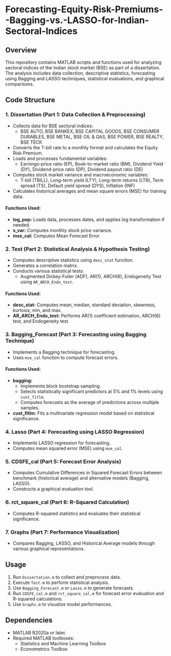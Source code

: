 # Forecasting-Equity-Risk-Premiums--Bagging-vs.-LASSO-for-Indian-Sectoral-Indices
## Overview
This repository contains MATLAB scripts and functions used for analyzing sectoral indices of the Indian stock market (BSE) as part of a dissertation. The analysis includes data collection, descriptive statistics, forecasting using Bagging and LASSO techniques, statistical evaluations, and graphical comparisons.

## Code Structure

### **1. Dissertation (Part 1: Data Collection & Preprocessing)**
- Collects data for BSE sectoral indices:
  - BSE AUTO, BSE BANKEX, BSE CAPITAL GOODS, BSE CONSUMER DURABLES, BSE METAL, BSE OIL & GAS, BSE POWER, BSE REALTY, BSE TECK
- Converts the T-bill rate to a monthly format and calculates the Equity Risk Premium.
- Loads and processes fundamental variables:
  - Earnings-price ratio (EP), Book-to-market ratio (BM), Dividend Yield (DY), Dividend-price ratio (DP), Dividend payout ratio (DE)
- Computes stock market variance and macroeconomic variables:
  - T-bill (TBILL), Long-term yield (LTY), Long-term returns (LTR), Term spread (TS), Default yield spread (DYS), Inflation (INF)
- Calculates historical averages and mean square errors (MSE) for training data.

#### Functions Used:
- **log_pop:** Loads data, processes dates, and applies log transformation if needed.
- **s_var:** Computes monthly stock price variance.
- **mse_cal:** Computes Mean Forecast Error.

### **2. Test (Part 2: Statistical Analysis & Hypothesis Testing)**
- Computes descriptive statistics using `desc_stat` function.
- Generates a correlation matrix.
- Conducts various statistical tests:
  - Augmented Dickey-Fuller (ADF), AR(1), ARCH(6), Endogeneity Test using `AR_ARCH_Endo_test`.

#### Functions Used:
- **desc_stat:** Computes mean, median, standard deviation, skewness, kurtosis, min, and max.
- **AR_ARCH_Endo_test:** Performs AR(1) coefficient estimation, ARCH(6) test, and Endogeneity test.

### **3. Bagging_Forecast (Part 3: Forecasting using Bagging Technique)**
- Implements a Bagging technique for forecasting.
- Uses `mse_cal` function to compute forecast errors.

#### Functions Used:
- **bagging:**
  - Implements block bootstrap sampling.
  - Selects statistically significant predictors at 5% and 1% levels using `cust_fitlm`.
  - Computes forecasts as the average of predictions across multiple samples.
- **cust_fitlm:** Fits a multivariate regression model based on statistical significance.

### **4. Lasso (Part 4: Forecasting using LASSO Regression)**
- Implements LASSO regression for forecasting.
- Computes mean squared error (MSE) using `mse_cal`.

### **5. CDSFE_cal (Part 5: Forecast Error Analysis)**
- Computes Cumulative Differences in Squared Forecast Errors between benchmark (historical average) and alternative models (Bagging, LASSO).
- Constructs a graphical evaluation tool.

### **6. rct_square_cal (Part 6: R-Squared Calculation)**
- Computes R-squared statistics and evaluates their statistical significance.

### **7. Graphs (Part 7: Performance Visualization)**
- Compares Bagging, LASSO, and Historical Average models through various graphical representations.

## Usage
1. Run `Dissertation.m` to collect and preprocess data.
2. Execute `Test.m` to perform statistical analysis.
3. Use `Bagging_Forecast.m` or `Lasso.m` to generate forecasts.
4. Run `CDSFE_cal.m` and `rct_square_cal.m` for forecast error evaluation and R-squared calculations.
5. Use `Graphs.m` to visualize model performances.

## Dependencies
- MATLAB R2020a or later.
- Required MATLAB toolboxes:
  - Statistics and Machine Learning Toolbox
  - Econometrics Toolbox
